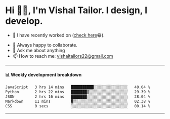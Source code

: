 # Hi 👋🏻, I'm Vishal Tailor. I design, I develop.

- 🔭 I have recently worked on ([check here](https://vishaltailor.com)😁).
<!-- - 🎦 Currently watching: JavaScript: The Hard Parts By Will Sentance. -->
- 👯 Always happy to collaborate.
- 💬 Ask me about anything
- 📫 How to reach me: <a href="mailto:vishaltailors22@gmail.com">vishaltailors22@gmail.com</a>

<hr /> 
<h4>📊 Weekly development breakdown</h4>
<!--START_SECTION:waka-->

```txt
JavaScript   3 hrs 14 mins   ██████████░░░░░░░░░░░░░░░   40.04 %
Python       2 hrs 22 mins   ███████▒░░░░░░░░░░░░░░░░░   29.39 %
JSON         2 hrs 16 mins   ███████░░░░░░░░░░░░░░░░░░   28.04 %
Markdown     11 mins         ▓░░░░░░░░░░░░░░░░░░░░░░░░   02.38 %
CSS          0 secs          ░░░░░░░░░░░░░░░░░░░░░░░░░   00.14 %
```

<!--END_SECTION:waka-->
<hr /> 

<!-- ![](./profile-3d-contrib/profile-green-animate.svg) -->
